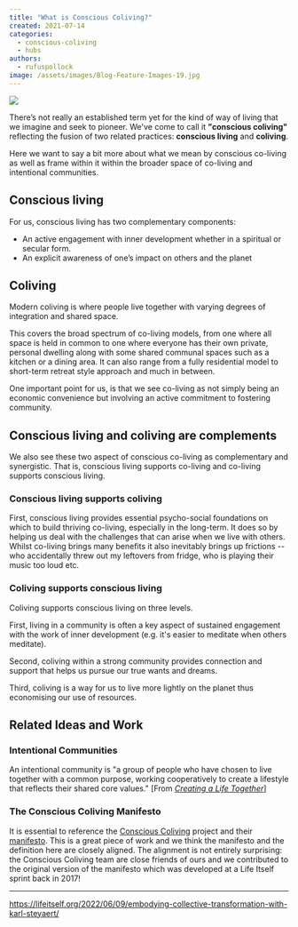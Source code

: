 ```yaml
---
title: "What is Conscious Coliving?"
created: 2021-07-14
categories: 
  - conscious-coliving
  - hubs
authors: 
  - rufuspollock
image: /assets/images/Blog-Feature-Images-19.jpg
---
```


![](/assets/images/Blog-Feature-Images-19-1-1024x576.jpg)

There’s not really an established term yet for the kind of way of living that we imagine and seek to pioneer. We've come to call it **"conscious coliving"** reflecting the fusion of two related practices: **conscious living** and **coliving**.

Here we want to say a bit more about what we mean by conscious co-living as well as frame within it within the broader space of co-living and intentional communities.

## **Conscious living**

For us, conscious living has two complementary components:

- An active engagement with inner development whether in a spiritual or secular form.
- An explicit awareness of one’s impact on others and the planet

## **Coliving**

Modern coliving is where people live together with varying degrees of integration and shared space.

This covers the broad spectrum of co-living models, from one where all space is held in common to one where everyone has their own private, personal dwelling along with some shared communal spaces such as a kitchen or a dining area. It can also range from a fully residential model to short-term retreat style approach and much in between.

One important point for us, is that we see co-living as not simply being an economic convenience but involving an active commitment to fostering community.

## Conscious living and coliving are complements

We also see these two aspect of conscious co-living as complementary and synergistic. That is, conscious living supports co-living and co-living supports conscious living.

### Conscious living supports coliving

First, conscious living provides essential psycho-social foundations on which to build thriving co-living, especially in the long-term. It does so by helping us deal with the challenges that can arise when we live with others. Whilst co-living brings many benefits it also inevitably brings up frictions -- who accidentally threw out my leftovers from fridge, who is playing their music too loud etc.

### Coliving supports conscious living

Coliving supports conscious living on three levels.

First, living in a community is often a key aspect of sustained engagement with the work of inner development (e.g. it's easier to meditate when others meditate).

Second, coliving within a strong community provides connection and support that helps us pursue our true wants and dreams.

Third, coliving is a way for us to live more lightly on the planet thus economising our use of resources.

## Related Ideas and Work

### Intentional Communities

An intentional community is "a group of people who have chosen to live together with a common purpose, working cooperatively to create a lifestyle that reflects their shared core values." \[From _[Creating a Life Together](https://lifeitself.org/2021/05/14/notes-on-creating-a-life-together-by-diana-leafe-christian/)_\]

### The Conscious Coliving Manifesto

It is essential to reference the [Conscious Coliving](https://www.consciouscoliving.com) project and their [manifesto](https://www.consciouscoliving.com/the-manifesto/). This is a great piece of work and we think the manifesto and the definition here are closely aligned. The alignment is not entirely surprising: the Conscious Coliving team are close friends of ours and we contributed to the original version of the manifesto which was developed at a Life Itself sprint back in 2017!

* * *

https://lifeitself.org/2022/06/09/embodying-collective-transformation-with-karl-steyaert/
